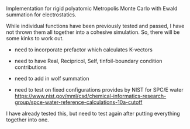 Implementation for rigid polyatomic Metropolis Monte Carlo with Ewald summation for electrostatics. 

While individual functions have been previously tested and passed, I have not thrown them all together into a cohesive simulation. So, there will be some kinks to work out.

- need to incorporate prefactor which calculates K-vectors
- need to have Real, Recipricol, Self, tinfoil-boundary condition contributions

- need to add in wolf summation

- need to test on fixed configurations provides by NIST for SPC/E water https://www.nist.gov/mml/csd/chemical-informatics-research-group/spce-water-reference-calculations-10a-cutoff

I have already tested this, but need to test again after putting everything together into one.
